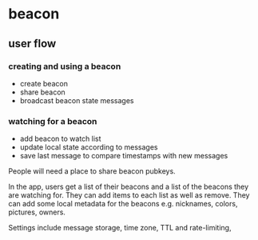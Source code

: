 # beacon

## user flow

### creating and using a beacon
* create beacon
* share beacon
* broadcast beacon state messages

### watching for a beacon
* add beacon to watch list
* update local state according to messages
* save last message to compare timestamps with new messages 

People will need a place to share beacon pubkeys.

In the app, users get a list of their beacons and a list of the beacons they are watching for. They can add items to each list as well as remove. They can add some local metadata for the beacons e.g. nicknames, colors, pictures, owners.

Settings include message storage, time zone, TTL and rate-limiting, 
